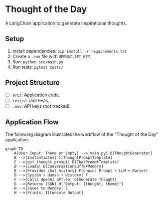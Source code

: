 # Thought of the Day

A LangChain application to generate inspirational thoughts.

## Setup

1. Install dependencies: `pip install -r requirements.txt`
2. Create a `.env` file with `OPENAI_API_KEY`.
3. Run: `python src/main.py`
4. Run tests: `pytest tests/`

## Project Structure

- [ ] `src/`: Application code.
- [ ] `tests/`: Unit tests.
- [ ] `.env`: API keys (not tracked).

## Application Flow
The following diagram illustrates the workflow of the "Thought of the Day" application:

```mermaid
graph TD
    A[User Input: Theme or Empty] -->|main.py| B[ThoughtGenerator]
    B -->|Instantiates| C[ThoughtPromptTemplate]
    C -->|get_thought_prompt| D[ChatPromptTemplate]
    B -->|Loads| E[ConversationBufferMemory]
    E -->|Provides chat_history| F[Chain: Prompt + LLM + Parser]
    D -->|System + Human + History| F
    F -->|Calls OpenAI GPT-4o| G[Generate Thought]
    G -->|Returns JSON| H["Output: {thought, theme}"]
    H -->|Saves to Memory| E
    H -->|Prints| I[Console Output]
